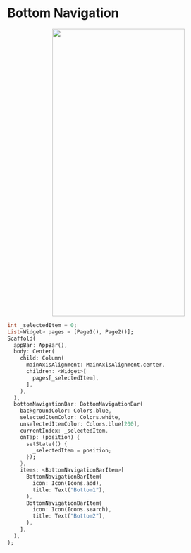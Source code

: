 # Bottom Navigation
<p align="center">
<img src="https://docs.google.com/uc?id=16KSWLMChjHZCYS8t6VAwwkvA_gZM6VW8" height="649" width="300">
</p>

```dart
int _selectedItem = 0;
List<Widget> pages = [Page1(), Page2()];
Scaffold(
  appBar: AppBar(),
  body: Center(
    child: Column(
      mainAxisAlignment: MainAxisAlignment.center,
      children: <Widget>[
        pages[_selectedItem],
      ],
    ),
  ),
  bottomNavigationBar: BottomNavigationBar(
    backgroundColor: Colors.blue,
    selectedItemColor: Colors.white,
    unselectedItemColor: Colors.blue[200],
    currentIndex: _selectedItem,
    onTap: (position) {
      setState(() {
        _selectedItem = position;
      });
    },
    items: <BottomNavigationBarItem>[
      BottomNavigationBarItem(
        icon: Icon(Icons.add),
        title: Text("Bottom1"),
      ),
      BottomNavigationBarItem(
        icon: Icon(Icons.search),
        title: Text("Bottom2"),
      ),
    ],
  ),
);
```

